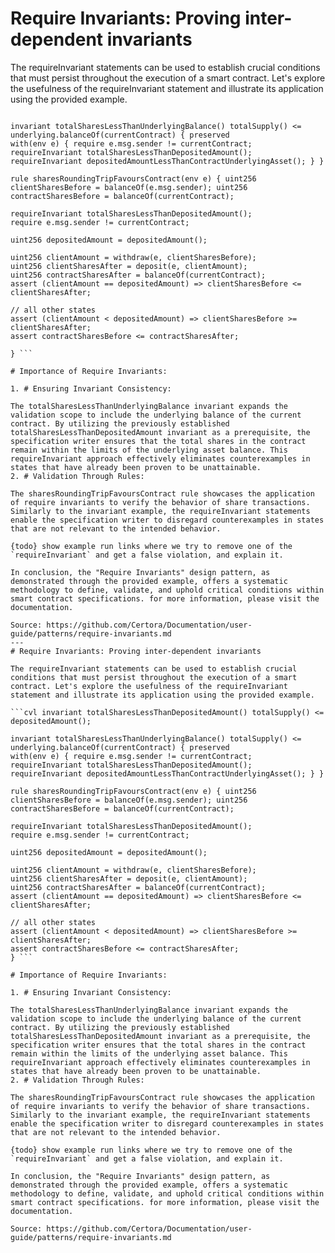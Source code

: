 # Require Invariants: Proving inter-dependent invariants

The requireInvariant statements can be used to establish crucial conditions that must persist throughout the execution of a smart contract. Let's explore the usefulness of the requireInvariant statement and illustrate its application using the provided example.

```cvl invariant totalSharesLessThanDepositedAmount() totalSupply() <= depositedAmount();

invariant totalSharesLessThanUnderlyingBalance() totalSupply() <= underlying.balanceOf(currentContract) { preserved
with(env e) { require e.msg.sender != currentContract; requireInvariant totalSharesLessThanDepositedAmount();
requireInvariant depositedAmountLessThanContractUnderlyingAsset(); } }

rule sharesRoundingTripFavoursContract(env e) { uint256 clientSharesBefore = balanceOf(e.msg.sender); uint256
contractSharesBefore = balanceOf(currentContract);

requireInvariant totalSharesLessThanDepositedAmount();
require e.msg.sender != currentContract;

uint256 depositedAmount = depositedAmount();

uint256 clientAmount = withdraw(e, clientSharesBefore);
uint256 clientSharesAfter = deposit(e, clientAmount);
uint256 contractSharesAfter = balanceOf(currentContract);
assert (clientAmount == depositedAmount) => clientSharesBefore <= clientSharesAfter;

// all other states
assert (clientAmount < depositedAmount) => clientSharesBefore >= clientSharesAfter;
assert contractSharesBefore <= contractSharesAfter;

} ```

# Importance of Require Invariants:

1. # Ensuring Invariant Consistency:

The totalSharesLessThanUnderlyingBalance invariant expands the validation scope to include the underlying balance of the current contract. By utilizing the previously established totalSharesLessThanDepositedAmount invariant as a prerequisite, the specification writer ensures that the total shares in the contract remain within the limits of the underlying asset balance. This requireInvariant approach effectively eliminates counterexamples in states that have already been proven to be unattainable.
2. # Validation Through Rules:

The sharesRoundingTripFavoursContract rule showcases the application of require invariants to verify the behavior of share transactions. Similarly to the invariant example, the requireInvariant statements enable the specification writer to disregard counterexamples in states that are not relevant to the intended behavior.

{todo} show example run links where we try to remove one of the `requireInvariant` and get a false violation, and explain it.

In conclusion, the "Require Invariants" design pattern, as demonstrated through the provided example, offers a systematic methodology to define, validate, and uphold critical conditions within smart contract specifications. for more information, please visit the documentation.

Source: https://github.com/Certora/Documentation/user-guide/patterns/require-invariants.md
---
# Require Invariants: Proving inter-dependent invariants

The requireInvariant statements can be used to establish crucial conditions that must persist throughout the execution of a smart contract. Let's explore the usefulness of the requireInvariant statement and illustrate its application using the provided example.

```cvl invariant totalSharesLessThanDepositedAmount() totalSupply() <= depositedAmount();

invariant totalSharesLessThanUnderlyingBalance() totalSupply() <= underlying.balanceOf(currentContract) { preserved
with(env e) { require e.msg.sender != currentContract; requireInvariant totalSharesLessThanDepositedAmount();
requireInvariant depositedAmountLessThanContractUnderlyingAsset(); } }

rule sharesRoundingTripFavoursContract(env e) { uint256 clientSharesBefore = balanceOf(e.msg.sender); uint256
contractSharesBefore = balanceOf(currentContract);

requireInvariant totalSharesLessThanDepositedAmount();
require e.msg.sender != currentContract;

uint256 depositedAmount = depositedAmount();

uint256 clientAmount = withdraw(e, clientSharesBefore);
uint256 clientSharesAfter = deposit(e, clientAmount);
uint256 contractSharesAfter = balanceOf(currentContract);
assert (clientAmount == depositedAmount) => clientSharesBefore <= clientSharesAfter;

// all other states
assert (clientAmount < depositedAmount) => clientSharesBefore >= clientSharesAfter;
assert contractSharesBefore <= contractSharesAfter;
} ```

# Importance of Require Invariants:

1. # Ensuring Invariant Consistency:

The totalSharesLessThanUnderlyingBalance invariant expands the validation scope to include the underlying balance of the current contract. By utilizing the previously established totalSharesLessThanDepositedAmount invariant as a prerequisite, the specification writer ensures that the total shares in the contract remain within the limits of the underlying asset balance. This requireInvariant approach effectively eliminates counterexamples in states that have already been proven to be unattainable.
2. # Validation Through Rules:

The sharesRoundingTripFavoursContract rule showcases the application of require invariants to verify the behavior of share transactions. Similarly to the invariant example, the requireInvariant statements enable the specification writer to disregard counterexamples in states that are not relevant to the intended behavior.

{todo} show example run links where we try to remove one of the `requireInvariant` and get a false violation, and explain it.

In conclusion, the "Require Invariants" design pattern, as demonstrated through the provided example, offers a systematic methodology to define, validate, and uphold critical conditions within smart contract specifications. for more information, please visit the documentation.

Source: https://github.com/Certora/Documentation/user-guide/patterns/require-invariants.md

